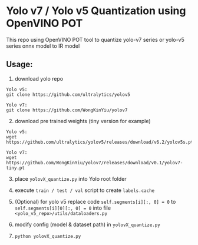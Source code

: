 # Yolo v7 / Yolo v5 Quantization using OpenVINO POT

This repo using OpenVINO POT tool to quantize yolo-v7 series or yolo-v5 series onnx model to IR model


## Usage:

1) download yolo repo
```
Yolo v5:
git clone https://github.com/ultralytics/yolov5

Yolo v7:
git clone https://github.com/WongKinYiu/yolov7
```

2) download pre trained weights (tiny version for example)
```
Yolo v5:
wget https://github.com/ultralytics/yolov5/releases/download/v6.2/yolov5s.pt

Yolo v7:
wget https://github.com/WongKinYiu/yolov7/releases/download/v0.1/yolov7-tiny.pt
```

3) place ```yolovX_quantize.py``` into Yolo root folder

4) execute ```train / test / val``` script to create ```labels.cache```

5) (Optional) for yolo v5 replace code ```self.segments[i][:, 0] = 0``` to ```self.segments[i][0][:, 0] = 0``` into file ```<yolo_v5_repo>/utils/dataloaders.py```

6) modify config (model & dataset path) in ```yolovX_quantize.py```

7) ```python yolovX_quantize.py```